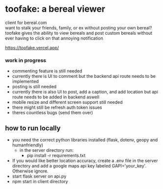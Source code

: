 # toofake: a bereal viewer

client for bereal.com </br>
want to stalk your friends, family, or ex without posting your own bereal? 
toofake gives the ability to view bereals and post custom bereals without ever having to click on that annoying notification

https://toofake.vercel.app/

### work in progress
- commenting feature is still needed
 - currently there is UI to comment but the backend api route needs to be implemented
- posting is still needed
 - currently there is also UI to post, add a caption, and add location but api route needs to be added in backend aswell
- mobile resize and different screen support still needed
- there might still be refresh auth token issues
- theres countless bugs (send them over)

## how to run locally

* you need the correct python libraries installed (flask, dotenv, geopy and humanfriendly) 
  * in the server directory run:
    - pip install -r requirements.txt
* If you would like better location accuracy, create a .env file in the server directory and add a google maps api key labeled GAPI='your_key'. Otherwise ignore.
* start flask server on api.py
* npm start in client directory
